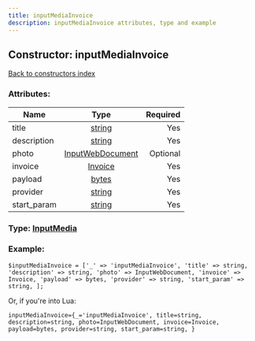 ```yaml
---
title: inputMediaInvoice
description: inputMediaInvoice attributes, type and example
---
```

## Constructor: inputMediaInvoice  
[Back to constructors index](index.md)



### Attributes:

| Name     |    Type       | Required |
|----------|:-------------:|---------:|
|title|[string](../types/string.md) | Yes|
|description|[string](../types/string.md) | Yes|
|photo|[InputWebDocument](../types/InputWebDocument.md) | Optional|
|invoice|[Invoice](../types/Invoice.md) | Yes|
|payload|[bytes](../types/bytes.md) | Yes|
|provider|[string](../types/string.md) | Yes|
|start\_param|[string](../types/string.md) | Yes|



### Type: [InputMedia](../types/InputMedia.md)


### Example:

```
$inputMediaInvoice = ['_' => 'inputMediaInvoice', 'title' => string, 'description' => string, 'photo' => InputWebDocument, 'invoice' => Invoice, 'payload' => bytes, 'provider' => string, 'start_param' => string, ];
```  

Or, if you're into Lua:  


```
inputMediaInvoice={_='inputMediaInvoice', title=string, description=string, photo=InputWebDocument, invoice=Invoice, payload=bytes, provider=string, start_param=string, }

```


